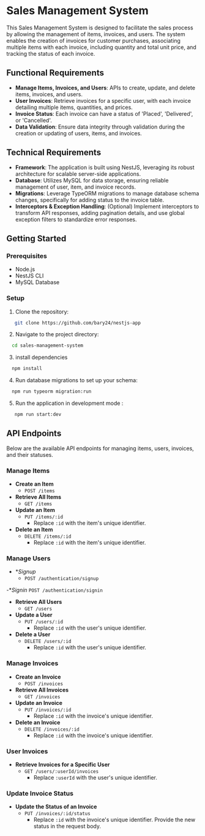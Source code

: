 # Sales Management System

This Sales Management System is designed to facilitate the sales process by allowing the management of items, invoices, and users. The system enables the creation of invoices for customer purchases, associating multiple items with each invoice, including quantity and total unit price, and tracking the status of each invoice.

## Functional Requirements

- **Manage Items, Invoices, and Users**: APIs to create, update, and delete items, invoices, and users.
- **User Invoices**: Retrieve invoices for a specific user, with each invoice detailing multiple items, quantities, and prices.
- **Invoice Status**: Each invoice can have a status of 'Placed', 'Delivered', or 'Cancelled'.
- **Data Validation**: Ensure data integrity through validation during the creation or updating of users, items, and invoices.

## Technical Requirements

- **Framework**: The application is built using NestJS, leveraging its robust architecture for scalable server-side applications.
- **Database**: Utilizes MySQL for data storage, ensuring reliable management of user, item, and invoice records.
- **Migrations**: Leverage TypeORM migrations to manage database schema changes, specifically for adding status to the invoice table.
- **Interceptors & Exception Handling**: (Optional) Implement interceptors to transform API responses, adding pagination details, and use global exception filters to standardize error responses.

## Getting Started

### Prerequisites

- Node.js
- NestJS CLI
- MySQL Database

### Setup

1. Clone the repository:

```bash
   git clone https://github.com/bary24/nestjs-app

```

2. Navigate to the project directory:

```bash
  cd sales-management-system
```

3. install dependencies

```bash
  npm install
```

4. Run database migrations to set up your schema:

```bash
  npm run typeorm migration:run
```

5. Run the application in development mode :

```bash
   npm run start:dev
```

## API Endpoints

Below are the available API endpoints for managing items, users, invoices, and their statuses.

### Manage Items

- **Create an Item**
  - `POST /items`
- **Retrieve All Items**
  - `GET /items`
- **Update an Item**
  - `PUT /items/:id`
    - Replace `:id` with the item's unique identifier.
- **Delete an Item**
  - `DELETE /items/:id`
    - Replace `:id` with the item's unique identifier.

### Manage Users

- **Signup*
  - `POST /authentication/signup`

-**Signin*
`POST /authentication/signin`
- **Retrieve All Users**
  - `GET /users`
- **Update a User**
  - `PUT /users/:id`
    - Replace `:id` with the user's unique identifier.
- **Delete a User**
  - `DELETE /users/:id`
    - Replace `:id` with the user's unique identifier.

### Manage Invoices

- **Create an Invoice**
  - `POST /invoices`
- **Retrieve All Invoices**
  - `GET /invoices`
- **Update an Invoice**
  - `PUT /invoices/:id`
    - Replace `:id` with the invoice's unique identifier.
- **Delete an Invoice**
  - `DELETE /invoices/:id`
    - Replace `:id` with the invoice's unique identifier.

### User Invoices

- **Retrieve Invoices for a Specific User**
  - `GET /users/:userId/invoices`
    - Replace `:userId` with the user's unique identifier.

### Update Invoice Status

- **Update the Status of an Invoice**
  - `PUT /invoices/:id/status`
    - Replace `:id` with the invoice's unique identifier. Provide the new status in the request body.
